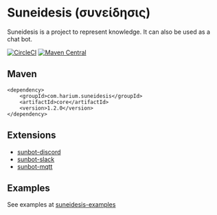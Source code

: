 Suneidesis (συνείδησις)
=======================

Suneidesis is a project to represent knowledge. It can also be used as a chat bot.

[![CircleCI](https://circleci.com/gh/Harium/suneidesis.svg?style=svg)](https://circleci.com/gh/Harium/suneidesis)
[![Maven Central](https://maven-badges.herokuapp.com/maven-central/com.harium.database/sqlite/badge.svg)](https://maven-badges.herokuapp.com/maven-central/com.harium.database/sqlite/)


## Maven
```
<dependency>
    <groupId>com.harium.suneidesis</groupId>
    <artifactId>core</artifactId>
    <version>1.2.0</version>
</dependency>
```

## Extensions

- [sunbot-discord](https://github.com/Harium/sunbot-discord/)
- [sunbot-slack](https://github.com/Harium/sunbot-slack/)
- [sunbot-mqtt](https://github.com/Harium/sunbot-mqtt/)

## Examples

See examples at [suneidesis-examples](https://github.com/Harium/suneidesis-examples/)
